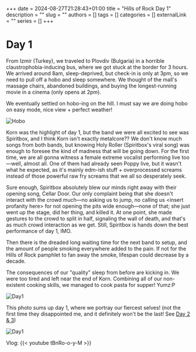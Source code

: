 +++ 
date = 2024-08-27T21:28:43+01:00
title = "Hills of Rock Day 1"
description = ""
slug = ""
authors = []
tags = []
categories = []
externalLink = ""
series = []
+++

# Day 1

From Izmir (Turkey), we traveled to Plovdiv (Bulgaria) in a horrible claustrophobia-inducing bus, where we got stuck at the border for 3 hours. We arrived around 8am, sleep-deprived, but check-in is only at 3pm, so we need to pull off a hobo and sleep somewhere. We thought of the mall's massage chairs, abandoned buildings, and buying the longest-running movie in a cinema (only opens at 2pm).

We eventually settled on hobo-ing on the hill. I must say we are doing hobo on easy mode, nice view + perfect weather!

![Hobo](/images/hobo.webp)

Korn was the highlight of day 1, but the band we were all excited to see was Spiritbox, and I think Korn isn't exactly metalcore?? We don't know much songs from both bands, but knowing Holy Roller (Spiritbox's viral song) was enough to foresee the kind of madness that will be going down. For the first time, we are all gonna witness a female extreme vocalist performing live too—well, almost all. One of them had already seen Poppy live, but it wasn't what he expected, as it's mainly edm-ish stuff + overprocessed screams instead of those powerful raw fry screams that we all so desperately seek.

Sure enough, Spiritbox absolutely blew our minds right away with their opening song, Cellar Door. Our only complaint being that she doesn't interact with the crowd much—no asking us to jump, no calling us \<insert profanity here\> for not opening the pits wide enough—none of that; she just went up the stage, did her thing, and killed it. At one point, she made gestures to the crowd to split in half, signaling the wall of death, and that's as much crowd interaction as we get. Still, Spiritbox is hands down the best performance of day 1, IMO.

Then there is the dreaded long waiting time for the next band to setup, and the amount of people smoking everywhere added to the pain. If not for the Hills of Rock pamphlet to fan away the smoke, lifespan could decrease by a decade.

The consequences of our "quality" sleep from before are kicking in. We were too tired and left near the end of Korn. Combining all of our non-existent cooking skills, we managed to cook pasta for supper! Yumz:P

![Day1](/images/pasta.webp)

This photo sums up day 1, where we portray our fiercest selves! (not the first time they disappointed me, and it definitely won't be the last! See [Day 2 & 3](/posts/hills-of-rock-2/))

![Day1](/images/hor-day1.webp)

Vlog:
{{< youtube tBnRo-o-y-M >}}
